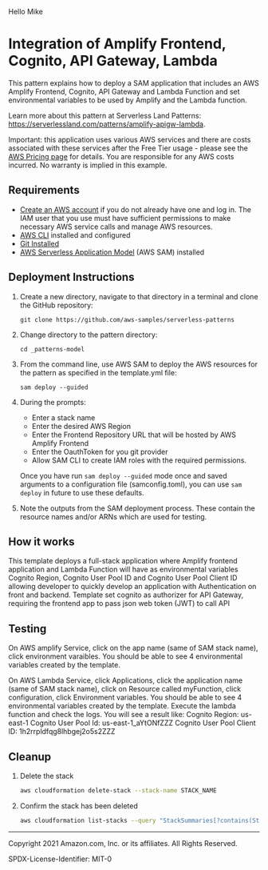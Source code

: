 Hello Mike

# Integration of Amplify Frontend, Cognito, API Gateway, Lambda

This pattern explains how to deploy a SAM application that includes an AWS Amplify Frontend, Cognito, API Gateway and Lambda Function and set environmental variables to be used by Amplify and the Lambda function.

Learn more about this pattern at Serverless Land Patterns: https://serverlessland.com/patterns/amplify-apigw-lambda.

Important: this application uses various AWS services and there are costs associated with these services after the Free Tier usage - please see the [AWS Pricing page](https://aws.amazon.com/pricing/) for details. You are responsible for any AWS costs incurred. No warranty is implied in this example.

## Requirements

* [Create an AWS account](https://portal.aws.amazon.com/gp/aws/developer/registration/index.html) if you do not already have one and log in. The IAM user that you use must have sufficient permissions to make necessary AWS service calls and manage AWS resources.
* [AWS CLI](https://docs.aws.amazon.com/cli/latest/userguide/install-cliv2.html) installed and configured
* [Git Installed](https://git-scm.com/book/en/v2/Getting-Started-Installing-Git)
* [AWS Serverless Application Model](https://docs.aws.amazon.com/serverless-application-model/latest/developerguide/serverless-sam-cli-install.html) (AWS SAM) installed

## Deployment Instructions

1. Create a new directory, navigate to that directory in a terminal and clone the GitHub repository:
    ``` 
    git clone https://github.com/aws-samples/serverless-patterns
    ```
1. Change directory to the pattern directory:
    ```
    cd _patterns-model
    ```
1. From the command line, use AWS SAM to deploy the AWS resources for the pattern as specified in the template.yml file:
    ```
    sam deploy --guided
    ```
1. During the prompts:
    * Enter a stack name
    * Enter the desired AWS Region
    * Enter the Frontend Repository URL that will be hosted by AWS Amplify Frontend
    * Enter the OauthToken for you git provider
    * Allow SAM CLI to create IAM roles with the required permissions.

    Once you have run `sam deploy --guided` mode once and saved arguments to a configuration file (samconfig.toml), you can use `sam deploy` in future to use these defaults.

1. Note the outputs from the SAM deployment process. These contain the resource names and/or ARNs which are used for testing.

## How it works

This template deploys a full-stack application where Amplify frontend application and Lambda Function will have as environmental variables Cognito Region, Cognito User Pool ID and Cognito User Pool Client ID allowing developer to quickly develop an application with Authentication on front and backend. Template set cognito as authorizer for API Gateway, requiring the frontend app to pass json web token (JWT) to call API

## Testing

On AWS amplify Service, click on the app name (same of SAM stack name), click environment varaibles. You should be able to see 4 environmental variables created by the template.

On AWS Lambda Service, click Applications, click the application name (same of SAM stack name), click on Resource called myFunction, click configuration, click Environment variables. You should be able to see 4 environmental variables created by the template.
Execute the lambda function and check the logs. You will see a result like:
Cognito Region:  us-east-1
Cognito User Pool Id:  us-east-1_aYtONfZZZ
Cognito User Pool Client ID:  1h2rrpldfqg8lhbgej2o5s2ZZZ

## Cleanup
 
1. Delete the stack
    ```bash
    aws cloudformation delete-stack --stack-name STACK_NAME
    ```
1. Confirm the stack has been deleted
    ```bash
    aws cloudformation list-stacks --query "StackSummaries[?contains(StackName,'STACK_NAME')].StackStatus"
    ```
----
Copyright 2021 Amazon.com, Inc. or its affiliates. All Rights Reserved.

SPDX-License-Identifier: MIT-0
